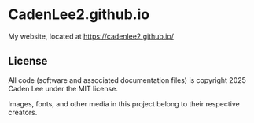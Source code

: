 # CadenLee2.github.io

My website, located at <https://cadenlee2.github.io/>

## License

All code (software and associated documentation files) is copyright 2025 Caden Lee under the MIT license.

Images, fonts, and other media in this project belong to their respective creators.
